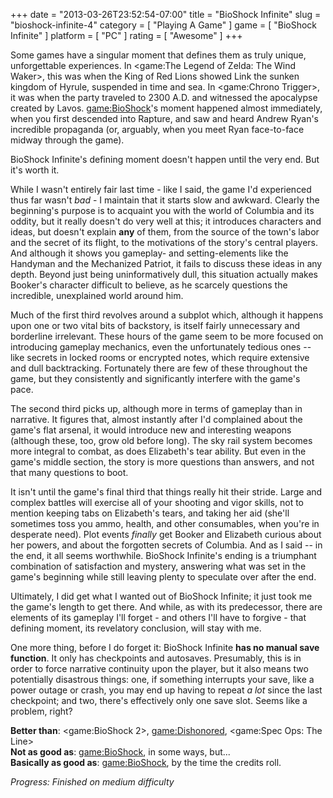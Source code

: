+++
date = "2013-03-26T23:52:54-07:00"
title = "BioShock Infinite"
slug = "bioshock-infinite-4"
category = [ "Playing A Game" ]
game = [ "BioShock Infinite" ]
platform = [ "PC" ]
rating = [ "Awesome" ]
+++

Some games have a singular moment that defines them as truly unique, unforgettable experiences.  In <game:The Legend of Zelda: The Wind Waker>, this was when the King of Red Lions showed Link the sunken kingdom of Hyrule, suspended in time and sea.  In <game:Chrono Trigger>, it was when the party traveled to 2300 A.D. and witnessed the apocalypse created by Lavos.  <game:BioShock>'s moment happened almost immediately, when you first descended into Rapture, and saw and heard Andrew Ryan's incredible propaganda (or, arguably, when you meet Ryan face-to-face midway through the game).

BioShock Infinite's defining moment doesn't happen until the very end.  But it's worth it.

While I wasn't entirely fair last time - like I said, the game I'd experienced thus far wasn't <i>bad</i> - I maintain that it starts slow and awkward.  Clearly the beginning's purpose is to acquaint you with the world of Columbia and its oddity, but it really doesn't do very well at this; it introduces characters and ideas, but doesn't explain <b>any</b> of them, from the source of the town's labor and the secret of its flight, to the motivations of the story's central players.  And although it shows you gameplay- and setting-elements like the Handyman and the Mechanized Patriot, it fails to discuss these ideas in any depth.  Beyond just being uninformatively dull, this situation actually makes Booker's character difficult to believe, as he scarcely questions the incredible, unexplained world around him.

Much of the first third revolves around a subplot which, although it happens upon one or two vital bits of backstory, is itself fairly unnecessary and borderline irrelevant.  These hours of the game seem to be more focused on introducing gameplay mechanics, even the unfortunately tedious ones -- like secrets in locked rooms or encrypted notes, which require extensive and dull backtracking.  Fortunately there are few of these throughout the game, but they consistently and significantly interfere with the game's pace.

The second third picks up, although more in terms of gameplay than in narrative.  It figures that, almost instantly after I'd complained about the game's flat arsenal, it would introduce new and interesting weapons (although these, too, grow old before long).  The sky rail system becomes more integral to combat, as does Elizabeth's tear ability.  But even in the game's middle section, the story is more questions than answers, and not that many questions to boot.

It isn't until the game's final third that things really hit their stride.  Large and complex battles will exercise all of your shooting and vigor skills, not to mention keeping tabs on Elizabeth's tears, and taking her aid (she'll sometimes toss you ammo, health, and other consumables, when you're in desperate need).  Plot events <i>finally</i> get Booker and Elizabeth curious about her powers, and about the forgotten secrets of Columbia.  And as I said -- in the end, it all seems worthwhile.  BioShock Infinite's ending is a triumphant combination of satisfaction and mystery, answering what was set in the game's beginning while still leaving plenty to speculate over after the end.

Ultimately, I did get what I wanted out of BioShock Infinite; it just took me the game's length to get there.  And while, as with its predecessor, there are elements of its gameplay I'll forget - and others I'll have to forgive - that defining moment, its revelatory conclusion, will stay with me.

One more thing, before I do forget it: BioShock Infinite <b>has no manual save function</b>.  It only has checkpoints and autosaves.  Presumably, this is in order to force narrative continuity upon the player, but it also means two potentially disastrous things: one, if something interrupts your save, like a power outage or crash, you may end up having to repeat <i>a lot</i> since the last checkpoint; and two, there's effectively only one save slot.  Seems like a problem, right?

<b>Better than</b>: <game:BioShock 2>, <game:Dishonored>, <game:Spec Ops: The Line>  
<b>Not as good as</b>: <game:BioShock>, in some ways, but...  
<b>Basically as good as</b>: <game:BioShock>, by the time the credits roll.

<i>Progress: Finished on medium difficulty</i>